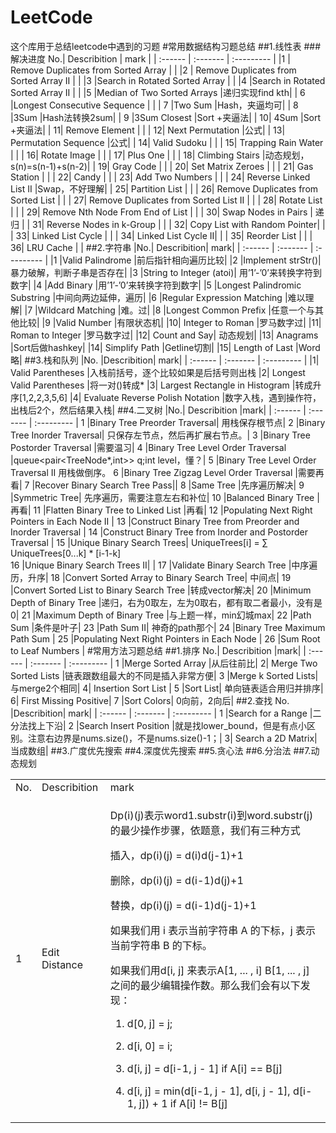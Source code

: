 # LeetCode
这个库用于总结leetcode中遇到的习题
#常用数据结构习题总结
##1.线性表
###解决进度
No.|	Describition	| mark |
|  :------ |  :-------    |   :---------   |
|1 | Remove Duplicates from Sorted Array	|  |
|2 |	Remove Duplicates from Sorted Array II	 |  |
|3	|Search in Rotated Sorted Array	|  |
|4	|Search in Rotated Sorted Array II	|  |
|5	|Median of Two Sorted Arrays	|递归实现find kth|
| 6	|Longest Consecutive Sequence	|  |
| 7	|Two Sum	|Hash，夹逼均可|
| 8	|3Sum	|Hash法转换2sum|
| 9	|3Sum Closest	|Sort +夹逼法|
| 10|	4Sum	|Sort +夹逼法|
| 11|	Remove Element	| |
| 12|	Next Permutation	|公式|
| 13|	Permutation Sequence	|公式|
| 14|	Valid Sudoku	| |
| 15|	Trapping Rain Water | |	
| 16|	Rotate Image	| |
| 17|	Plus One	| |
| 18|	Climbing Stairs	|动态规划，s(n)=s(n-1)+s(n-2)|
| 19|	Gray Code	| |
| 20|	Set Matrix Zeroes	| |
| 21|	Gas Station	| |
| 22|	Candy	| |
| 23|	Add Two Numbers	| |
| 24|	Reverse Linked List II	|Swap，不好理解|
| 25|	Partition List	| |
| 26|	Remove Duplicates from Sorted List	| |
| 27|	Remove Duplicates from Sorted List II	| |
| 28|	Rotate List	| |
| 29|	Remove Nth Node From End of List	| |
| 30|	Swap Nodes in Pairs	| 递归 |
| 31|	Reverse Nodes in k-Group	| |
| 32|	Copy List with Random Pointer| |	
| 33|	Linked List Cycle	| |
| 34|	Linked List Cycle II| |	
| 35|	Reorder List	| |
| 36|	LRU Cache	| |
##2.字符串
|No.|	Describition|	mark|
|  :------ |  :-------    |   :---------   |
|1	|Valid Palindrome	|前后指针相向遍历比较|
|2	|Implement strStr()|	暴力破解，判断子串是否存在|
|3	|String to Integer (atoi)|	用’1’-’0’来转换字符到数字|
|4	|Add Binary	|用’1’-’0’来转换字符到数字|
|5	|Longest Palindromic Substring	|中间向两边延伸，遍历|
|6	|Regular Expression Matching	|难以理解|
|7	|Wildcard Matching	|难。过|
|8	|Longest Common Prefix	|任意一个与其他比较|
|9	|Valid Number	|有限状态机|
|10|	Integer to Roman	|罗马数字过|
|11|	Roman to Integer	|罗马数字过|
|12|	Count and Say|	动态规划|
|13|	Anagrams	|Sort后做hashkey|
|14|	Simplify Path	|Getline切割|
|15|	Length of Last |Word	略|
##3.栈和队列
|No.	|Describition|	mark|
|  :------ |  :-------    |   :---------   |
|1|	Valid Parentheses	|入栈前括号，逐个比较如果是后括号则出栈
|2|	Longest Valid Parentheses	|将一对()转成* 
|3| Largest Rectangle in Histogram	|转成升序[1,2,2,3,5,6]
|4| Evaluate Reverse Polish Notation	|数字入栈，遇到操作符，出栈后2个，然后结果入栈|
##4.二叉树
|No.|	Describition	|mark|
|  :------ |  :-------    |   :---------   |
1	|Binary Tree Preorder Traversal|	用栈保存根节点|
2	|Binary Tree Inorder Traversal|	只保存左节点，然后再扩展右节点。|
3	|Binary Tree Postorder Traversal	|需要温习|
4	|Binary Tree Level Order Traversal	|queue<pair<TreeNode*,int>> q;int level，懂？|
5	|Binary Tree Level Order Traversal II	用栈做倒序。
6	|Binary Tree Zigzag Level Order Traversal	|需要再看|
7	|Recover Binary Search Tree	Pass||
8	|Same Tree	|先序遍历解决|
9	|Symmetric Tree|	先序遍历，需要注意左右和补位|
10	|Balanced Binary Tree	|再看|
11	|Flatten Binary Tree to Linked List	|再看|
12	|Populating Next Right Pointers in Each Node II	|
13	|Construct Binary Tree from Preorder and Inorder Traversal	|
14	|Construct Binary Tree from Inorder and Postorder Traversal	|
15	|Unique Binary Search Trees|	UniqueTrees[i] = ∑ UniqueTrees[0...k] * [i-1-k]    
16	|Unique Binary Search Trees II|	|
17	|Validate Binary Search Tree	|中序遍历，升序|
18	|Convert Sorted Array to Binary Search Tree|	中间点|
19	|Convert Sorted List to Binary Search Tree	|转成vector解决|
20	|Minimum Depth of Binary Tree	|递归，右为0取左，左为0取右，都有取二者最小，没有是0|
21	|Maximum Depth of Binary Tree	|与上题一样，min幻城max|
22	|Path Sum	|条件是叶子|
23	|Path Sum II|	神奇的path那个|
24	|Binary Tree Maximum Path Sum	|
25	|Populating Next Right Pointers in Each Node	|
26	|Sum Root to Leaf Numbers	|
#常用方法习题总结
##1.排序
No.|	Describition	|mark|
|  :------ |  :-------    |   :---------   |
1	|Merge Sorted Array	|从后往前比|
2|	Merge Two Sorted Lists	|链表跟数组最大的不同是插入非常方便|
3	|Merge k Sorted Lists|	与merge2个相同|
4|	Insertion Sort List	|
5	|Sort List|	单向链表适合用归并排序|
6|	First Missing Positive|
7	|Sort Colors|	0向前，2向后|
##2.查找
No.	|Describition|	mark|
|  :------ |  :-------    |   :---------   |
1	|Search for a Range	|二分法找上下沿|
2	|Search Insert Position	|就是找lower_bound，但是有点小区别。注意右边界是nums.size()，不是nums.size()-1；|
3|	Search a 2D Matrix|	当成数组|
##3.广度优先搜索
##4.深度优先搜索
##5.贪心法
##6.分治法
##7.动态规划
<table>
<tr>
<td>No.	</td><td>Describition</td><td>mark</td>
</tr>
<tr>
<td>1</td><td>Edit Distance</td><td>

Dp(i)(j)表示word1.substr(i)到word.substr(j)的最少操作步骤，依题意，我们有三种方式

插入，dp(i)(j) = d(i)d(j-1)+1

删除，dp(i)(j) = d(i-1)d(j)+1

替换，dp(i)(j) = d(i-1)d(j-1)+1

如果我们用 i 表示当前字符串 A 的下标，j 表示当前字符串 B 的下标。 

如果我们用d[i, j] 来表示A[1, ... , i] B[1, ... , j] 之间的最少编辑操作数。那么我们会有以下发现：

1. d[0, j] = j;

2. d[i, 0] = i;

3. d[i, j] = d[i-1, j - 1] if A[i] == B[j]

4. d[i, j] = min(d[i-1, j - 1], d[i, j - 1], d[i-1, j]) + 1  if A[i] != B[j]

</td>
</tr>
</table>
